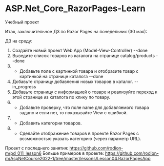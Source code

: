 # ASP.Net_Core_RazorPages-Learn

Учебный проект

Итак, заключительное ДЗ по Razor Pages на понедельник (30 мая):

ДЗ на среду:

1. Создайте новый проект Web App (Model-View-Controller) --done
2. Выведите список товаров из каталога на странице catalog/products --done
3. * Добавьте поле с картинкой товара и отобразите товар с картинкой на странице каталога --done
4. Добавьте страницу добавления новых товаров в каталог. --in_progress
5. Добавьте страницу с информацией о товаре и реализуйте переход к этой странице из каталога по клику по товару.
6. * Добавьте проверку, что поле name для добавляемого товара задано и если нет, то показывайте View с ошибкой.
7. * Добавить категории товаров.
8. * Сделайте отображение товаров в проекте Razor Pages с возможностью указать категорию (через параметр URL).

Проект с последнего занятия: https://github.com/rodion-m/pd_011_lesson6
Больше примеров в проекте: https://github.com/rodion-m/AspNetCourse2022-1/tree/master/lessons/Lesson04.RazorPagesApp